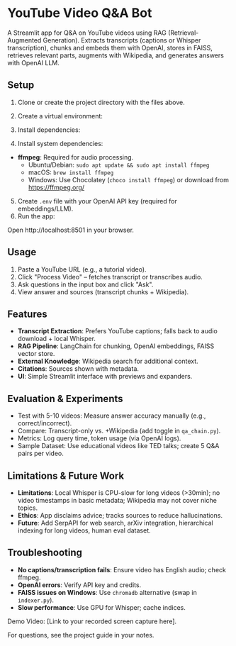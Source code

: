 # YouTube Video Q&A Bot

A Streamlit app for Q&A on YouTube videos using RAG (Retrieval-Augmented Generation). Extracts transcripts (captions or Whisper transcription), chunks and embeds them with OpenAI, stores in FAISS, retrieves relevant parts, augments with Wikipedia, and generates answers with OpenAI LLM.

## Setup

1. Clone or create the project directory with the files above.
2. Create a virtual environment:


3. Install dependencies:

4. Install system dependencies:
- **ffmpeg**: Required for audio processing.
  - Ubuntu/Debian: `sudo apt update && sudo apt install ffmpeg`
  - macOS: `brew install ffmpeg`
  - Windows: Use Chocolatey (`choco install ffmpeg`) or download from https://ffmpeg.org/
5. Create `.env` file with your OpenAI API key (required for embeddings/LLM).
6. Run the app:


Open http://localhost:8501 in your browser.

## Usage

1. Paste a YouTube URL (e.g., a tutorial video).
2. Click "Process Video" – fetches transcript or transcribes audio.
3. Ask questions in the input box and click "Ask".
4. View answer and sources (transcript chunks + Wikipedia).

## Features

- **Transcript Extraction**: Prefers YouTube captions; falls back to audio download + local Whisper.
- **RAG Pipeline**: LangChain for chunking, OpenAI embeddings, FAISS vector store.
- **External Knowledge**: Wikipedia search for additional context.
- **Citations**: Sources shown with metadata.
- **UI**: Simple Streamlit interface with previews and expanders.

## Evaluation & Experiments

- Test with 5-10 videos: Measure answer accuracy manually (e.g., correct/incorrect).
- Compare: Transcript-only vs. +Wikipedia (add toggle in `qa_chain.py`).
- Metrics: Log query time, token usage (via OpenAI logs).
- Sample Dataset: Use educational videos like TED talks; create 5 Q&A pairs per video.

## Limitations & Future Work

- **Limitations**: Local Whisper is CPU-slow for long videos (>30min); no video timestamps in basic metadata; Wikipedia may not cover niche topics.
- **Ethics**: App disclaims advice; tracks sources to reduce hallucinations.
- **Future**: Add SerpAPI for web search, arXiv integration, hierarchical indexing for long videos, human eval dataset.

## Troubleshooting

- **No captions/transcription fails**: Ensure video has English audio; check ffmpeg.
- **OpenAI errors**: Verify API key and credits.
- **FAISS issues on Windows**: Use `chromadb` alternative (swap in `indexer.py`).
- **Slow performance**: Use GPU for Whisper; cache indices.

Demo Video: [Link to your recorded screen capture here].

For questions, see the project guide in your notes.
